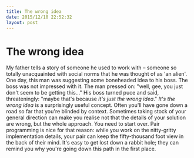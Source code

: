 ```yaml
---
title: The wrong idea
date: 2015/12/10 22:52:32
layout: post
---
```

# The wrong idea

My father tells a story of someone he used to work with – someone so totally unacquainted with social norms that he was thought of as 'an alien'. One day, this man was suggesting some boneheaded idea to his boss. The boss was not impressed with it. The man pressed on: "well, gee, you just don't seem to be getting this..." His boss turned puce and said, threateningly: "maybe that's because _it's just the wrong idea_." _It's the wrong idea_ is a surprisingly useful concept. Often you'll have gone down a road so far that you're blinded by context. Sometimes taking stock of your general direction can make you realise not that the details of your solution are wrong, but the whole approach. You need to start over. Pair programming is nice for that reason: while you work on the nitty-gritty implementation details, your pair can keep the fifty-thousand foot view in the back of their mind. It's easy to get lost down a rabbit hole; they can remind you why you're going down this path in the first place.
